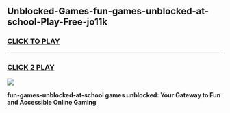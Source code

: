 
## Unblocked-Games-fun-games-unblocked-at-school-Play-Free-jo11k
<h3>
<a href="https://premium76.site?title=fun-games-unblocked-at-school&ref=09A">CLICK TO PLAY</a></h3>
<hr>

<h3>
<a href="https://premium76.site?title=fun-games-unblocked-at-school&ref=09A">CLICK 2 PLAY</a>
  
</h3>

<a href="https://premium76.site?title=fun-games-unblocked-at-school&ref=09A"><img src="https://clearcache.store/games.png"></a>


**fun-games-unblocked-at-school games unblocked: Your Gateway to Fun and Accessible Online Gaming**
